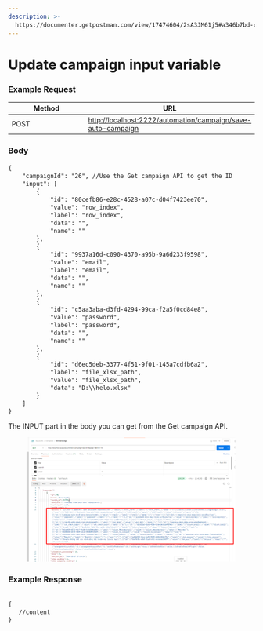```yaml
---
description: >-
  https://documenter.getpostman.com/view/17474604/2sA3JM61j5#a346b7bd-c715-48b9-8837-9ea60a40d3f9
---
```


# Update campaign input variable

### **Example Request** <a href="#example-request-1" id="example-request-1"></a>

<table><thead><tr><th width="145">Method</th><th>URL</th></tr></thead><tbody><tr><td>POST</td><td><a href="http://localhost:2222/automation/campaign/save-auto-campaign">http://localhost:2222/automation/campaign/save-auto-campaign</a></td></tr></tbody></table>

### Body <a href="#params" id="params"></a>

```
{
    "campaignId": "26", //Use the Get campaign API to get the ID
    "input": [
        {
            "id": "80cefb86-e28c-4528-a07c-d04f7423ee70",
            "value": "row_index",
            "label": "row_index",
            "data": "",
            "name": ""
        },
        {
            "id": "9937a16d-c090-4370-a95b-9a6d233f9598",
            "value": "email",
            "label": "email",
            "data": "",
            "name": ""
        },
        {
            "id": "c5aa3aba-d3fd-4294-99ca-f2a5f0cd84e8",
            "value": "password",
            "label": "password",
            "data": "",
            "name": ""
        },
        {
            "id": "d6ec5deb-3377-4f51-9f01-145a7cdfb6a2",
            "label": "file_xlsx_path",
            "value": "file_xlsx_path",
            "data": "D:\\helo.xlsx"
        }
    ]
}
```

The INPUT part in the body you can get from the Get campaign API.

<figure><img src="../../../.gitbook/assets/image.png" alt=""><figcaption></figcaption></figure>

### **Example Response** <a href="#id-3.-example-response" id="id-3.-example-response"></a>

```

{
   //content
}
```
